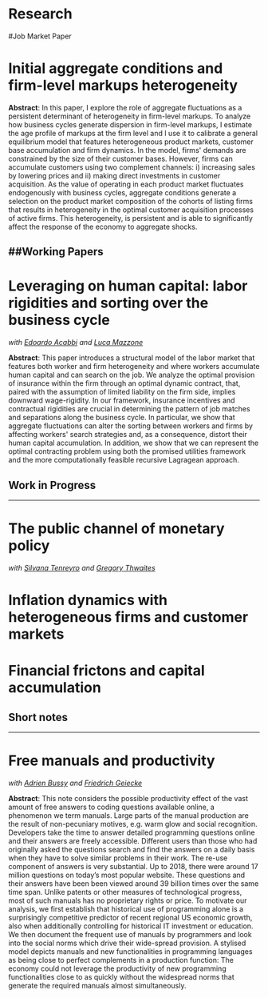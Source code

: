 Research
===========

#Job Market Paper 
# Initial aggregate conditions and firm-level markups heterogeneity
**Abstract**: In this paper, I explore the role of aggregate fluctuations as a persistent determinant of heterogeneity in firm-level markups. To analyze how business cycles generate dispersion in firm-level markups, I estimate the age profile of markups at the firm level and I use it to calibrate a general equilibrium model that features heterogeneous product markets, customer base accumulation and firm dynamics. In the model, firms' demands are constrained by the size of their customer bases. However, firms can accumulate customers using two complement channels: i) increasing sales by lowering prices and ii) making direct investments in customer acquisition. As the value of operating in each product market fluctuates endogenously with business cycles, aggregate conditions generate a selection on the  product market composition of the cohorts of listing firms that results in heterogeneity in the optimal customer acquisition processes of active firms. This heterogeneity, is persistent and is able to significantly affect the response of the economy to aggregate shocks.

##Working Papers
-------------- 
# Leveraging on human capital: labor rigidities and sorting over the business cycle
_with [Edoardo Acabbi](https://scholar.harvard.edu/eacabbi/home) and [Luca Mazzone](https://sites.google.com/view/lucamazzone/home)_

**Abstract**: This paper introduces a structural model of the labor market that features both worker and firm heterogeneity and where workers accumulate human capital and can search on the job. We analyze the optimal provision of insurance within the firm through an optimal dynamic contract, that, paired with the assumption of limited liability on the firm side, implies downward wage-rigidity. In our framework, insurance incentives and contractual rigidities are crucial in determining the pattern of job matches and separations along the business cycle. In particular, we show that aggregate fluctuations can alter the sorting between workers and firms by affecting workers' search strategies and, as a consequence, distort their human capital accumulation. In addition, we show that we can represent the optimal contracting problem using both the promised utilities framework and the more computationally feasible recursive Lagragean approach.

## Work in Progress
-------------------- 
# The public channel of monetary policy 
_with [Silvana Tenreyro](http://personal.lse.ac.uk/tenreyro/) and [Gregory Thwaites](https://www.gregorythwaites.com/)_

# Inflation dynamics with heterogeneous firms and customer markets

# Financial frictons and capital accumulation

## Short notes
 --------------
# Free manuals and productivity
_with [Adrien Bussy](https://sites.google.com/view/abussy/home) and [Friedrich Geiecke](https://sites.google.com/view/friedrichgeiecke/research)_

**Abstract**: This note considers the possible productivity effect of the vast amount of free answers to coding questions available online, a phenomenon we term manuals. Large parts of the manual production are the result of non-pecuniary motives, e.g. warm glow and social recognition. Developers take the time to answer detailed programming questions online and their answers are freely accessible. Different users than those who had originally asked the questions search and find the answers on a daily basis when they have to solve similar problems in their work. The re-use component of answers is very substantial. Up to 2018, there were around 17 million questions on today’s most popular website. These questions and their answers have been been viewed around 39 billion times over the same time span. Unlike patents or other measures of technological progress, most of such manuals has no proprietary rights or price. To motivate our analysis, we first establish that historical use of programming alone is a surprisingly competitive predictor of recent regional US economic growth, also when additionally controlling for historical IT investment or education. We then document the frequent use of manuals by programmers and look into the social norms which drive their wide-spread provision. A stylised model depicts manuals and new functionalities in programming languages as being close to perfect complements in a production function: The economy could not leverage the productivity of new programming functionalities close to as quickly without the widespread norms that generate the required manuals almost simultaneously.

